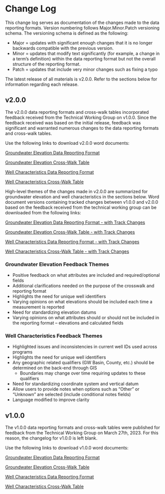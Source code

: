 # Change Log
This change log serves as documentation of the changes made to the data reporting formats. Version numbering follows Major.Minor.Patch versioning schema. The versioning schema is defined as the following:
 - Major = updates with significant enough changes that it is no longer backwards compatible with the previous version.
 - Minor = updates that modify text significantly (for example, a change in a term’s definition) within the data reporting format but not the overall structure of the reporting format.
 - Patch = updates that include very minor changes such as fixing a typo

 The latest release of all materials is v2.0.0. Refer to the sections below for information regarding each release.

## v2.0.0
The v2.0.0 data reporting formats and cross-walk tables incorporated feedback received from the Technical Working Group on v1.0.0. Since the feedback received was based on the initial release, feedback was significant and warranted numerous changes to the data reporting formats and cross-walk tables.

Use the following links to download v2.0.0 word documents:

[Groundwater Elevation Data Reporting Format](https://github.com/cadwr/groundwater-elevation-data-reporting-format/raw/main/WordDocs/Proposed_GWE_Data_Format_Table_v2.0.0.docx)

[Groundwater Elevation Cross-Walk Table](https://github.com/cadwr/groundwater-elevation-data-reporting-format/raw/main/WordDocs/GWE_XWalk_Table_v2.0.0.docx)

[Well Characteristics Data Reporting Format](https://github.com/cadwr/groundwater-elevation-data-reporting-format/raw/main/WordDocs/Proposed_Well_Characteristics_Data_Format_Table_v2.0.0.docx)

[Well Characteristics Cross-Walk Table](https://github.com/cadwr/groundwater-elevation-data-reporting-format/raw/main/WordDocs/Well_Characteristics_XWalk_Table_v2.0.0.docx)
 
 High-level themes of the changes made in v2.0.0 are summarized for groundwater elevation and well characteristics in the sections below. Word document versions containing tracked changes between v1.0.0 and v2.0.0 based on the feedback received from the technical working group can be downloaded from the following links:

[Groundwater Elevation Data Reporting Format - with Track Changes](https://github.com/cadwr/groundwater-elevation-data-reporting-format/raw/main/WordDocs/Proposed_GWE_Data_Format_Table_v2.0.0_TrackChanges.docx)

[Groundwater Elevation Cross-Walk Table - with Track Changes](https://github.com/cadwr/groundwater-elevation-data-reporting-format/raw/main/WordDocs/GWE_XWalk_Table_v2.0.0_TrackChanges.docx)

[Well Characteristics Data Reporting Format - with Track Changes](https://github.com/cadwr/groundwater-elevation-data-reporting-format/raw/main/WordDocs/Proposed_Well_Characteristics_Data_Format_Table_v2.0.0_TrackChanges.docx)

[Well Characteristics Cross-Walk Table - with Track Changes](https://github.com/cadwr/groundwater-elevation-data-reporting-format/raw/main/WordDocs/Well_Characteristics_XWalk_Table_v2.0.0_TrackChanges.docx)

### Groundwater Elevation Feedback Themes
 - Positive feedback on what attributes are included and required/optional fields
 - Additional clarifications needed on the purpose of the crosswalk and reporting format
 - Highlights the need for unique well identifiers
 - Varying opinions on what elevations should be included each time a measurement is reported
 - Need for standardizing elevation datums
 - Varying opinions on what attributes should or should not be included in the reporting format – elevations and calculated fields


### Well Characteristics Feedback Themes
- Highlighted issues and inconsistencies in current well IDs used across programs​
- Highlights the need for unique well identifiers​
- Any geographic related qualifiers (GW Basin, County, etc.) should be determined on the back-end through GIS
    - Boundaries may change over time requiring updates to these qualifiers​
- Need for standardizing coordinate system and vertical datum​
- Allow users to provide notes when options such as “Other” or “Unknown” are selected (include conditional notes fields)​
- Language modified to improve clarity


## v1.0.0
The v1.0.0 data reporting formats and cross-walk tables were published for feedback from the Technical Working Group on March 27th, 2023. For this reason, the changelog for v1.0.0 is left blank.

Use the following links to download v1.0.0 word documents:

[Groundwater Elevation Data Reporting Format](https://github.com/cadwr/groundwater-elevation-data-reporting-format/raw/main/WordDocs/Proposed_GWE_Data_Format_Table_v1.0.0.docx)

[Groundwater Elevation Cross-Walk Table](https://github.com/cadwr/groundwater-elevation-data-reporting-format/raw/main/WordDocs/GWE_XWalk_Table_v1.0.0.docx)

[Well Characteristics Data Reporting Format](https://github.com/cadwr/groundwater-elevation-data-reporting-format/raw/main/WordDocs/Proposed_Well_Characteristics_Data_Format_Table_v1.0.0.docx)

[Well Characteristics Cross-Walk Table](https://github.com/cadwr/groundwater-elevation-data-reporting-format/raw/main/WordDocs/Well_Characteristics_XWalk_Table_v1.0.0.docx)
